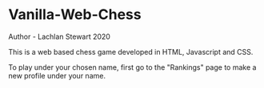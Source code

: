 # Vanilla-Web-Chess

Author - Lachlan Stewart 2020

This is a web based chess game developed in HTML, Javascript and CSS.

To play under your chosen name, first go to the "Rankings" page to make a new profile under your name.
